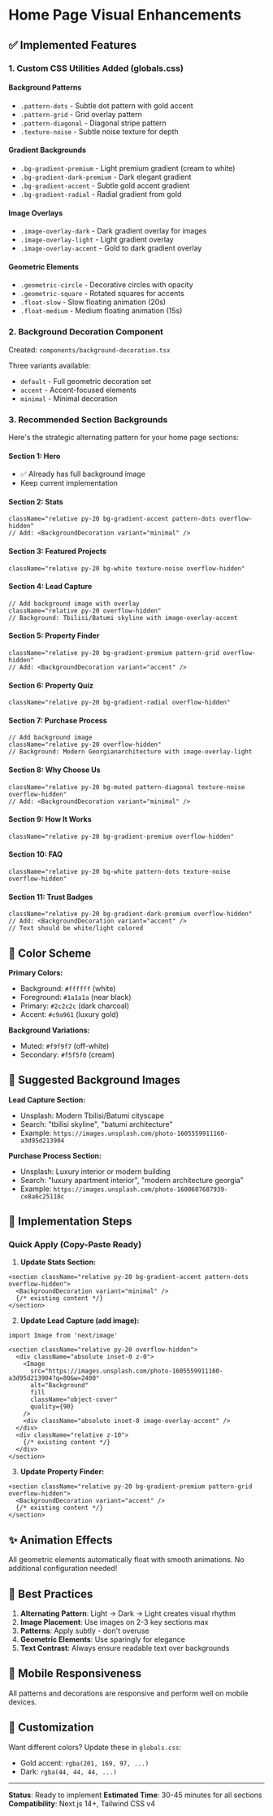 # Home Page Visual Enhancements

## ✅ Implemented Features

### 1. **Custom CSS Utilities Added** (globals.css)

#### Background Patterns
- `.pattern-dots` - Subtle dot pattern with gold accent
- `.pattern-grid` - Grid overlay pattern
- `.pattern-diagonal` - Diagonal stripe pattern
- `.texture-noise` - Subtle noise texture for depth

#### Gradient Backgrounds
- `.bg-gradient-premium` - Light premium gradient (cream to white)
- `.bg-gradient-dark-premium` - Dark elegant gradient
- `.bg-gradient-accent` - Subtle gold accent gradient
- `.bg-gradient-radial` - Radial gradient from gold

#### Image Overlays
- `.image-overlay-dark` - Dark gradient overlay for images
- `.image-overlay-light` - Light gradient overlay
- `.image-overlay-accent` - Gold to dark gradient overlay

#### Geometric Elements
- `.geometric-circle` - Decorative circles with opacity
- `.geometric-square` - Rotated squares for accents
- `.float-slow` - Slow floating animation (20s)
- `.float-medium` - Medium floating animation (15s)

### 2. **Background Decoration Component**
Created: `components/background-decoration.tsx`

Three variants available:
- `default` - Full geometric decoration set
- `accent` - Accent-focused elements
- `minimal` - Minimal decoration

### 3. **Recommended Section Backgrounds**

Here's the strategic alternating pattern for your home page sections:

#### **Section 1: Hero**
- ✅ Already has full background image
- Keep current implementation

#### **Section 2: Stats**
```tsx
className="relative py-20 bg-gradient-accent pattern-dots overflow-hidden"
// Add: <BackgroundDecoration variant="minimal" />
```

#### **Section 3: Featured Projects**
```tsx
className="relative py-20 bg-white texture-noise overflow-hidden"
```

#### **Section 4: Lead Capture**
```tsx
// Add background image with overlay
className="relative py-20 overflow-hidden"
// Background: Tbilisi/Batumi skyline with image-overlay-accent
```

#### **Section 5: Property Finder**
```tsx
className="relative py-20 bg-gradient-premium pattern-grid overflow-hidden"
// Add: <BackgroundDecoration variant="accent" />
```

#### **Section 6: Property Quiz**
```tsx
className="relative py-20 bg-gradient-radial overflow-hidden"
```

#### **Section 7: Purchase Process**
```tsx
// Add background image
className="relative py-20 overflow-hidden"
// Background: Modern Georgianarchitecture with image-overlay-light
```

#### **Section 8: Why Choose Us**
```tsx
className="relative py-20 bg-muted pattern-diagonal texture-noise overflow-hidden"
// Add: <BackgroundDecoration variant="minimal" />
```

#### **Section 9: How It Works**
```tsx
className="relative py-20 bg-gradient-premium overflow-hidden"
```

#### **Section 10: FAQ**
```tsx
className="relative py-20 bg-white pattern-dots texture-noise overflow-hidden"
```

#### **Section 11: Trust Badges**
```tsx
className="relative py-20 bg-gradient-dark-premium overflow-hidden"
// Add: <BackgroundDecoration variant="accent" />
// Text should be white/light colored
```

## 🎨 Color Scheme

**Primary Colors:**
- Background: `#ffffff` (white)
- Foreground: `#1a1a1a` (near black)
- Primary: `#2c2c2c` (dark charcoal)
- Accent: `#c9a961` (luxury gold)

**Background Variations:**
- Muted: `#f9f9f7` (off-white)
- Secondary: `#f5f5f0` (cream)

## 📸 Suggested Background Images

**Lead Capture Section:**
- Unsplash: Modern Tbilisi/Batumi cityscape
- Search: "tbilisi skyline", "batumi architecture"
- Example: `https://images.unsplash.com/photo-1605559911160-a3d95d213904`

**Purchase Process Section:**
- Unsplash: Luxury interior or modern building
- Search: "luxury apartment interior", "modern architecture georgia"
- Example: `https://images.unsplash.com/photo-1600607687939-ce8a6c25118c`

## 🚀 Implementation Steps

### Quick Apply (Copy-Paste Ready)

1. **Update Stats Section:**
```tsx
<section className="relative py-20 bg-gradient-accent pattern-dots overflow-hidden">
  <BackgroundDecoration variant="minimal" />
  {/* existing content */}
</section>
```

2. **Update Lead Capture (add image):**
```tsx
import Image from 'next/image'

<section className="relative py-20 overflow-hidden">
  <div className="absolute inset-0 z-0">
    <Image
      src="https://images.unsplash.com/photo-1605559911160-a3d95d213904?q=80&w=2400"
      alt="Background"
      fill
      className="object-cover"
      quality={90}
    />
    <div className="absolute inset-0 image-overlay-accent" />
  </div>
  <div className="relative z-10">
    {/* existing content */}
  </div>
</section>
```

3. **Update Property Finder:**
```tsx
<section className="relative py-20 bg-gradient-premium pattern-grid overflow-hidden">
  <BackgroundDecoration variant="accent" />
  {/* existing content */}
</section>
```

## ✨ Animation Effects

All geometric elements automatically float with smooth animations. No additional configuration needed!

## 🎯 Best Practices

1. **Alternating Pattern**: Light → Dark → Light creates visual rhythm
2. **Image Placement**: Use images on 2-3 key sections max
3. **Patterns**: Apply subtly - don't overuse
4. **Geometric Elements**: Use sparingly for elegance
5. **Text Contrast**: Always ensure readable text over backgrounds

## 📱 Mobile Responsiveness

All patterns and decorations are responsive and perform well on mobile devices.

## 🔧 Customization

Want different colors? Update these in `globals.css`:
- Gold accent: `rgba(201, 169, 97, ...)`
- Dark: `rgba(44, 44, 44, ...)`

---

**Status**: Ready to implement
**Estimated Time**: 30-45 minutes for all sections
**Compatibility**: Next.js 14+, Tailwind CSS v4
